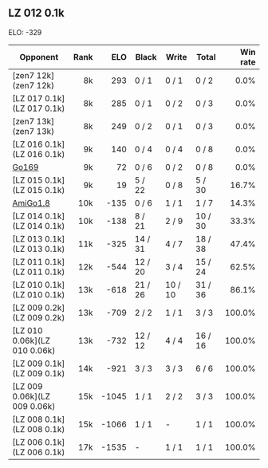 ## LZ 012 0.1k ##

ELO: -329

Opponent | Rank | ELO | Black | Write | Total | Win rate
---------|-----:|----:|-------|-------|-------|-------:
[zen7 12k](zen7 12k) | 8k | 293 | 0 / 1 | 0 / 1 | 0 / 2 | 0.0%
[LZ 017 0.1k](LZ 017 0.1k) | 8k | 285 | 0 / 1 | 0 / 2 | 0 / 3 | 0.0%
[zen7 13k](zen7 13k) | 8k | 249 | 0 / 2 | 0 / 1 | 0 / 3 | 0.0%
[LZ 016 0.1k](LZ 016 0.1k) | 9k | 140 | 0 / 4 | 0 / 4 | 0 / 8 | 0.0%
[Go169](Go169) | 9k | 72 | 0 / 6 | 0 / 2 | 0 / 8 | 0.0%
[LZ 015 0.1k](LZ 015 0.1k) | 9k | 19 | 5 / 22 | 0 / 8 | 5 / 30 | 16.7%
[AmiGo1.8](AmiGo1.8) | 10k | -135 | 0 / 6 | 1 / 1 | 1 / 7 | 14.3%
[LZ 014 0.1k](LZ 014 0.1k) | 10k | -138 | 8 / 21 | 2 / 9 | 10 / 30 | 33.3%
[LZ 013 0.1k](LZ 013 0.1k) | 11k | -325 | 14 / 31 | 4 / 7 | 18 / 38 | 47.4%
[LZ 011 0.1k](LZ 011 0.1k) | 12k | -544 | 12 / 20 | 3 / 4 | 15 / 24 | 62.5%
[LZ 010 0.1k](LZ 010 0.1k) | 13k | -618 | 21 / 26 | 10 / 10 | 31 / 36 | 86.1%
[LZ 009 0.2k](LZ 009 0.2k) | 13k | -709 | 2 / 2 | 1 / 1 | 3 / 3 | 100.0%
[LZ 010 0.06k](LZ 010 0.06k) | 13k | -732 | 12 / 12 | 4 / 4 | 16 / 16 | 100.0%
[LZ 009 0.1k](LZ 009 0.1k) | 14k | -921 | 3 / 3 | 3 / 3 | 6 / 6 | 100.0%
[LZ 009 0.06k](LZ 009 0.06k) | 15k | -1045 | 1 / 1 | 2 / 2 | 3 / 3 | 100.0%
[LZ 008 0.1k](LZ 008 0.1k) | 15k | -1066 | 1 / 1 | - | 1 / 1 | 100.0%
[LZ 006 0.1k](LZ 006 0.1k) | 17k | -1535 | - | 1 / 1 | 1 / 1 | 100.0%
